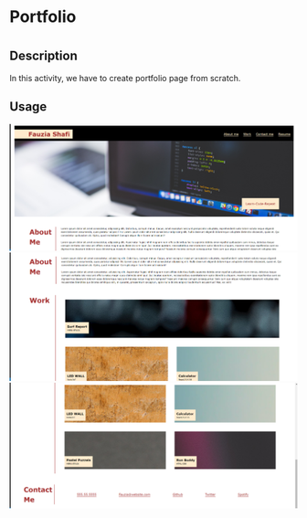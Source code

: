 # Portfolio

# <Portfolio>

## Description

In this activity, we have to create portfolio page from scratch.

## Usage

<img src= "assets\images\ss1.png">
<img src= "assets\images\ss2.png">
<img src= "assets\images\ss3.png">


   
   


